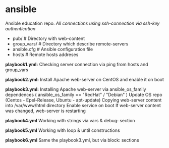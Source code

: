# ansible
Ansible education repo.
<i>All connections using ssh-connection via ssh-key authentication</i>
<ul>
  <li>pub/          # Directory with web-content</li>
  <li>group_vars/   # Directory which describe remote-servers</li>
  <li>ansible.cfg   # Ansible configuration file</li>
  <li>hosts         # Remote hosts addreses</li>
</ul>

<b>playbook1.yml:</b>
Checking server connection via ping from hosts and group_vars

<b>playbook2.yml:</b>
Install Apache web-server on CentOS and enable it on boot

<b>playbook3.yml:</b>
Installing Apache web-server via ansible_os_family dependences ( ansible_os_family == "RedHat" / "Debian" )
Update OS repo (Centos - Epel-Release, Ubuntu - apt-update)
Copying web-server content into /var/www/html directory
Enable service on boot
If web-server content was changed, web-server is restarting

<b>playbook4.yml</b>
Working with strings via vars & debug: section

<b>playbook5.yml</b>
Working with loop & until constructions

<b>playbook6.yml</b>
Same the playbook3.yml, but via block: sections





